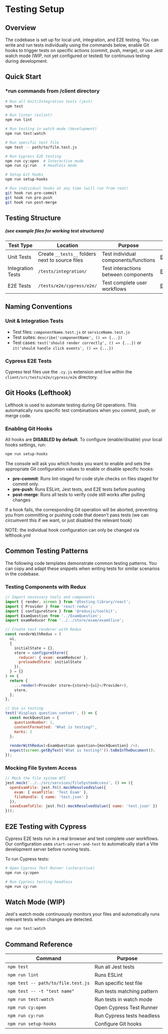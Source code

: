 # Testing Setup

## Overview

The codebase is set up for local unit, integration, and E2E testing. You can write and run tests individually using the commands below, enable Git hooks to trigger tests on specific actions (commit, push, merge), or use Jest watch mode (WIP, not yet configured or tested) for continuous testing during development.

## Quick Start
### *run commands from /client directory

```bash
# Run all Unit/Integration tests (jest)
npm test

# Run linter (eslint)
npm run lint

# Run testing in watch mode (development)
npm run test:watch

# Run specific test file
npm test -- path/to/file.test.js

# Run Cypress E2E testing
npm run cy:open  # Interactive mode
npm run cy:run   # Headless mode

# Setup Git hooks
npm run setup-hooks

# Run individual hooks at any time (will run from root)
git hook run pre-commit
git hook run pre-push
git hook run post-merge
```

## Testing Structure 
##### (see example files for working test structures)

| Test Type         | Location                                        | Purpose                              | Examples                                                                         |
|-------------------|-------------------------------------------------|--------------------------------------|----------------------------------------------------------------------------------|
| Unit Tests        | Create `__tests__` folders next to source files | Test individual components/functions | [EXAMPLE_examUtils.test.js](../store/exam/__tests__/EXAMPLE_examUtils.test.js)   |   
| Integration Tests | `/tests/integration/`                           | Test interactions between components | [EXAMPLE_examSlice.test.js](./integration/EXAMPLE_examSlice.test.js)             |
| E2E Tests         | `/tests/e2e/cypress/e2e/`                       | Test complete user workflows         | [EXAMPLE_basicNavigation.cy.js](./e2e/cypress/e2e/EXAMPLE_basicNavigation.cy.js) |

## Naming Conventions

### Unit & Integration Tests
- Test files: `componentName.test.js` or `serviceName.test.js`
- Test suites: `describe('componentName', () => {...})`
- Test cases: `test('should render correctly', () => {...})` or `it('should handle click events', () => {...})`

### Cypress E2E Tests
Cypress test files use the `.cy.js` extension and live within the `client/src/tests/e2e/cypress/e2e` directory.

## Git Hooks (Lefthook)

Lefthook is used to automate testing during Git operations. This automatically runs specific test combinations when you commit, push, or merge code.

### Enabling Git Hooks

All hooks are **DISABLED by default**. To configure (enable/disable) your local hooks settings, run:

```bash
npm run setup-hooks
```

The console will ask you which hooks you want to enable and sets the appropriate Git configuration values to enable or disable specific hooks:

- **pre-commit**: Runs lint-staged for code style checks on files staged for commit only.
- **pre-push**: Runs ESLint, Jest tests, and E2E tests before pushing
- **post-merge**: Runs all tests to verify code still works after pulling changes

If a hook fails, the corresponding Git operation will be aborted, preventing you from committing or pushing code that doesn't pass tests (we can circumvent this if we want, or just disabled the relevant hook)

NOTE: the individual hook configuration can only be changed via lefthook.yml

## Common Testing Patterns

The following code templates demonstrate common testing patterns. You can copy and adapt these snippets when writing tests for similar scenarios in the codebase.

### Testing Components with Redux

```javascript
// Import necessary tools and components
import { render, screen } from '@testing-library/react';
import { Provider } from 'react-redux';
import { configureStore } from '@reduxjs/toolkit';
import ExamQuestion from '../ExamQuestion';
import examReducer from '../../store/exam/examSlice';

// Create test renderer with Redux
const renderWithRedux = (
  ui,
  {
    initialState = {},
    store = configureStore({
      reducer: { exam: examReducer },
      preloadedState: initialState
    }),
  } = {}
) => {
  return {
    ...render(<Provider store={store}>{ui}</Provider>),
    store,
  };
};

// Use in testing
test('displays question content', () => {
  const mockQuestion = {
    questionNumber: 1,
    contentFormatted: 'What is testing?',
    marks: 2
  };
  
  renderWithRedux(<ExamQuestion question={mockQuestion} />);
  expect(screen.getByText('What is testing?')).toBeInTheDocument();
});
```

### Mocking File System Access

```javascript
// Mock the file system API
jest.mock('../../src/services/fileSystemAccess', () => ({
  openExamFile: jest.fn().mockResolvedValue({
    exam: { examTitle: 'Test Exam' },
    fileHandle: { name: 'test.json' }
  }),
  saveExamToFile: jest.fn().mockResolvedValue({ name: 'test.json' })
}));
```

## E2E Testing with Cypress

Cypress E2E tests run in a real browser and test complete user workflows. Our configuration uses `start-server-and-test` to automatically start a Vite development server before running tests.

To run Cypress tests:

```bash
# Open Cypress Test Runner (interactive)
npm run cy:open

# Run Cypress testing headless
npm run cy:run
```

## Watch Mode (WIP)

Jest's watch mode continuously monitors your files and automatically runs relevant tests when changes are detected.

```bash
npm run test:watch
```

## Command Reference

| Command                            | Purpose                    |
|------------------------------------|----------------------------|
| `npm test`                         | Run all Jest tests         |
| `npm run lint`                     | Runs ESLint                |
| `npm test -- path/to/file.test.js` | Run specific test file     |
| `npm test -- -t "test name"`       | Run tests matching pattern |
| `npm run test:watch`               | Run tests in watch mode    |
| `npm run cy:open`                  | Open Cypress Test Runner   |
| `npm run cy:run`                   | Run Cypress tests headless |
| `npm run setup-hooks`              | Configure Git hooks        |
